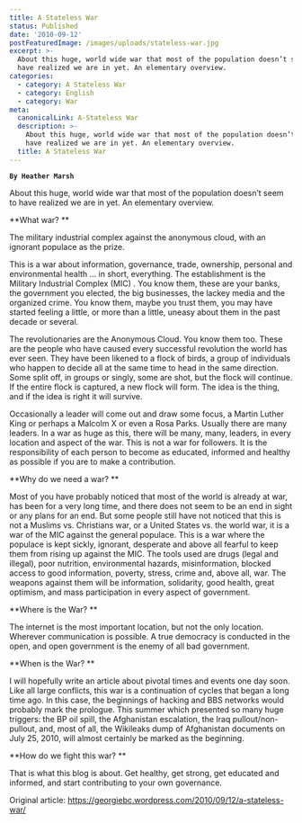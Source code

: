 ```yaml
---
title: A Stateless War
status: Published
date: '2010-09-12'
postFeaturedImage: /images/uploads/stateless-war.jpg
excerpt: >-
  About this huge, world wide war that most of the population doesn’t seem to
  have realized we are in yet. An elementary overview.
categories:
  - category: A Stateless War
  - category: English
  - category: War
meta:
  canonicalLink: A-Stateless War
  description: >-
    About this huge, world wide war that most of the population doesn’t seem to
    have realized we are in yet. An elementary overview.
  title: A Stateless War
---
```

**`By Heather Marsh`**

About this huge, world wide war that most of the population doesn’t seem to have realized we are in yet. An elementary overview.



**What war?**



The military industrial complex against the anonymous cloud, with an ignorant populace as the prize.



This is a war about information, governance, trade, ownership, personal and environmental health … in short, everything. The establishment is the Military Industrial Complex (MIC) . You know them, these are your banks, the government you elected, the big businesses, the lackey media and the organized crime. You know them, maybe you trust them, you may have started feeling a little, or more than a little, uneasy about them in the past decade or several.



The revolutionaries are the Anonymous Cloud. You know them too. These are the people who have caused every successful revolution the world has ever seen. They have been likened to a flock of birds, a group of individuals who happen to decide all at the same time to head in the same direction. Some split off, in groups or singly, some are shot, but the flock will continue. If the entire flock is captured, a new flock will form. The idea is the thing, and if the idea is right it will survive.



Occasionally a leader will come out and draw some focus, a Martin Luther King or perhaps a Malcolm X or even a Rosa Parks. Usually there are many leaders. In a war as huge as this, there will be many, many, leaders, in every location and aspect of the war. This is not a war for followers. It is the responsibility of each person to become as educated, informed and healthy as possible if you are to make a contribution.



**Why do we need a war?**



Most of you have probably noticed that most of the world is already at war, has been for a very long time, and there does not seem to be an end in sight or any plans for an end. But some people still have not noticed that this is not a Muslims vs. Christians war, or a United States vs. the world war, it is a war of the MIC against the general populace. This is a war where the populace is kept sickly, ignorant, desperate and above all fearful to keep them from rising up against the MIC. The tools used are drugs (legal and illegal), poor nutrition, environmental hazards, misinformation, blocked access to good information, poverty, stress, crime and, above all, war. The weapons against them will be information, solidarity, good health, great optimism, and mass participation in every aspect of government.



**Where is the War?**



The internet is the most important location, but not the only location. Wherever communication is possible. A true democracy is conducted in the open, and open government is the enemy of all bad government.



**When is the War?**



I will hopefully write an article about pivotal times and events one day soon. Like all large conflicts, this war is a continuation of cycles that began a long time ago. In this case, the beginnings of hacking and BBS networks would probably mark the prologue. This summer which presented so many huge triggers: the BP oil spill, the Afghanistan escalation, the Iraq pullout/non-pullout, and, most of all, the Wikileaks dump of Afghanistan documents on  July 25, 2010, will almost certainly be marked as the beginning.



**How do we fight this war?**



That is what this blog is about. Get healthy, get strong, get educated and informed, and start contributing to your own governance.



Original article: https://georgiebc.wordpress.com/2010/09/12/a-stateless-war/
